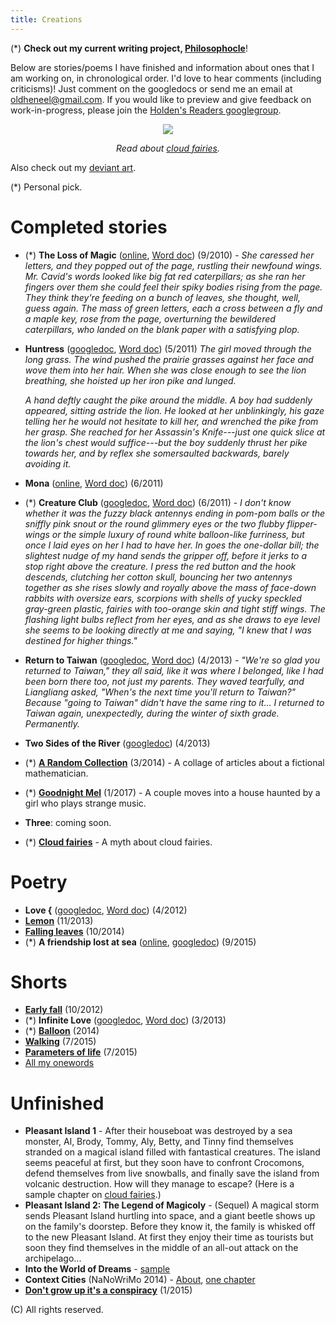 ```yaml
---
title: Creations
---
```


(\*) **Check out my current writing project, [Philosophocle](http://holdenlee.github.io/philosophocle/)**!

Below are stories/poems I have finished and information about ones that I am working on, in chronological order. I'd love to hear comments (including criticisms)! Just comment on the googledocs or send me an email at [oldheneel@gmail.com](mailto:oldheneel@gmail.com). If you would like to preview and give feedback on work-in-progress, please join the [Holden's Readers googlegroup](https://groups.google.com/forum/#!forum/holden-readers).

<center>
<img src="https://www.dropbox.com/s/6r1e2vkklwipt27/wifloflos.jpg">

*Read about [cloud fairies](https://docs.google.com/document/d/1sAF1ijUXiyCclrEly-UL9o7leuumVkaXwdeYmrzVv5Q).*
</center>

Also check out my [deviant art](http://holdenlee.deviantart.com/).

(\*) Personal pick.

# Completed stories

* (\*) **The Loss of Magic** ([online](https://holdenlee.wordpress.com/2010/09/01/the-loss-of-magic-short-story/), [Word doc](http://holdenlee.github.io/writing/the_loss_of_magic.doc)) (9/2010) - *She caressed her letters, and they popped out of the page, rustling their newfound wings. Mr. Cavid's words looked like big fat red caterpillars; as she ran her fingers over them she could feel their spiky bodies rising from the page. They think they're feeding on a bunch of leaves, she thought, well, guess again. The mass of green letters, each a cross between a fly and a maple key, rose from the page, overturning the bewildered caterpillars, who landed on the blank paper with a satisfying plop.*
*   **Huntress** ([googledoc](https://docs.google.com/document/d/1XgqxqMvOpl_AzV_wLOls5a38C4iIhjtJF8ouqeY7RzM/edit?usp=sharing), [Word doc](http://holdenlee.github.io/writing/huntress.docx)) (5/2011) *The girl moved through the long grass. The wind pushed the prairie grasses against her face and wove them into her hair. When she was close enough to see the lion breathing, she hoisted up her iron pike and lunged.*

    *A hand deftly caught the pike around the middle. A boy had suddenly appeared, sitting astride the lion. He looked at her unblinkingly, his gaze telling her he would not hesitate to kill her, and wrenched the pike from her grasp. She reached for her Assassin's Knife---just one quick slice at the lion's chest would suffice---but the boy suddenly thrust her pike towards her, and by reflex she somersaulted backwards, barely avoiding it.*
* **Mona** ([online](https://holdenlee.wordpress.com/2011/06/04/mona/), [Word doc](http://holdenlee.github.io/writing/mona.doc)) (6/2011)
* (\*) **Creature Club** ([googledoc](https://docs.google.com/document/d/1yPp8A07hiZhR-Q3CbE6jrIpk2KCvc2MgH8-GDRN241M/edit), [Word doc](http://holdenlee.github.io/writing/creature-club.doc)) (6/2011) - *I don't know whether it was the fuzzy black antennys ending in pom-pom balls or the sniffly pink snout or the round glimmery eyes or the two flubby flipper-wings or the simple luxury of round white balloon-like furriness, but once I laid eyes on her I had to have her. In goes the one-dollar bill; the slightest nudge of my hand sends the gripper off, before it jerks to a stop right above the creature. I press the red button and the hook descends, clutching her cotton skull, bouncing her two antennys together as she rises slowly and royally above the mass of face-down rabbits with oversize ears, scorpions with shells of yucky speckled gray-green plastic, fairies with too-orange skin and tight stiff wings. The flashing light bulbs reflect from her eyes, and as she draws to eye level she seems to be looking directly at me and saying, "I knew that I was destined for higher things."*
* **Return to Taiwan** ([googledoc](https://drive.google.com/open?id=1IGDg4XNOCJd3xLftfrouAhJTYisRFaNBJZau0Up9wVc), [Word doc](http://holdenlee.github.io/writing/Return%20to%20Taiwan.docx)) (4/2013) - *"We're so glad you returned to Taiwan," they all said, like it was where I belonged, like I had been born there too, not just my parents. They waved tearfully, and Liangliang asked, "When's the next time you'll return to Taiwan?" Because "going to Taiwan" didn't have the same ring to it... I returned to Taiwan again, unexpectedly, during the winter of sixth grade. Permanently.*
* **Two Sides of the River** ([googledoc](https://drive.google.com/open?id=19ihkgA8G8Mnsz4gFj7nR96-Pf1GJb6ijbxEIXG1zGJQ)) (4/2013)
* (\*) [**A Random Collection**](https://drive.google.com/open?id=18A_6ZOsK3jvo4ILt8zGJZyifIL7g_EBLtpvyGdNwd54) (3/2014) - A collage of articles about a fictional mathematician.
* (\*) [**Goodnight Mel**](https://docs.google.com/document/d/1Pxs_3NstJrN3YwTQBmLDaLNwBJv6FBGzF23zDpFY0UI/edit) (1/2017) - A couple moves into a house haunted by a girl who plays strange music.
* **Three**: coming soon.
* (\*) [**Cloud fairies**](https://docs.google.com/document/d/1sAF1ijUXiyCclrEly-UL9o7leuumVkaXwdeYmrzVv5Q) - A myth about cloud fairies.

# Poetry

* **Love {** ([googledoc](https://docs.google.com/document/d/1N62YvMvUL2u4yS1aAVbpjVkDoXSbbBjVb0vVPHoZUzc/edit?usp=sharing), [Word doc](http://holdenlee.github.io/writing/Love%20{.doc)) (4/2012)
* [**Lemon**](http://www.oneword.com/word/lemon/comment-page-1/#comment-549410) (11/2013)
* [**Falling leaves**](https://holdenlee.wordpress.com/2014/10/20/falling-leaves/) (10/2014)
* (\*) **A friendship lost at sea** ([online](https://holdenlee.wordpress.com/2015/12/30/a-friendship-lost-at-sea/), [googledoc](https://docs.google.com/document/d/1zs3WfQyXXkDucwhVdk_8QZahi2P6H5NRqoPEhl8HNhE/edit)) (9/2015)

# Shorts

* [**Early fall**](https://holdenlee.wordpress.com/2012/09/10/early-fall/) (10/2012)
* (\*) **Infinite Love** ([googledoc](https://drive.google.com/open?id=1J6-zntJcxtQZ-_lh59hnz7Jgp--3p8FsePFXCPEZA74), [Word doc](http://holdenlee.github.io/writing/Infinite%20Love.doc)) (3/2013)
* (\*) [**Balloon**](https://docs.google.com/document/d/1_N4ud2qUfq19Vaf0nU6Us7hIZEr62rGey5i02kC-x60/edit) (2014)
* [**Walking**](https://docs.google.com/document/d/1ZHzAxNyz6ziLAz06C345BCYNBVmVRhCdeDFQDXcHGyY/edit) (7/2015)
* [**Parameters of life**](https://docs.google.com/document/d/1OftJyadVBsXTgPBubrCWKUgBBZEfh5Ntv17Qtc8Yzek/edit) (7/2015)
* [All my onewords](http://www.oneword.com/members/silversheep/)


# Unfinished

* **Pleasant Island 1** - After their houseboat was destroyed by a sea monster, Al, Brody, Tommy, Aly, Betty, and Tinny find themselves stranded on a magical island filled with fantastical creatures. The island seems peaceful at first, but they soon have to confront Crocomons, defend themselves from live snowballs, and finally save the island from volcanic destruction. How will they manage to escape? (Here is a sample chapter on [cloud fairies](https://docs.google.com/document/d/1tDXD1nF9M2cK8uascZlKAdFNIRPiNbEcbqePb8SH7_0/edit?usp=sharing).)
* **Pleasant Island 2: The Legend of Magicoly** - (Sequel) A magical storm sends Pleasant Island hurtling into space, and a giant beetle shows up on the family's doorstep. Before they know it, the family is whisked off to the new Pleasant Island. At first they enjoy their time as tourists but soon they find themselves in the middle of an all-out attack on the archipelago...
* **Into the World of Dreams** - [sample](http://holdenlee.github.io/writing/prologue.docx)
* **Context Cities** (NaNoWriMo 2014) - [About](https://holdenlee.wordpress.com/2014/10/30/i-am-writing-a-novel-in-november/), [one chapter](https://docs.google.com/document/d/14giivbi_sGRjGvQFc45O_SCGsuAIl3_uTZIzPuf7Ai0/edit)
* [**Don't grow up it's a conspiracy**](https://docs.google.com/document/d/1vwAsNirx7HI0GATayO-omJMIIQrKOSHSFO_wnrhKfsU/edit?usp=sharing) (1/2015)

(C) All rights reserved.

